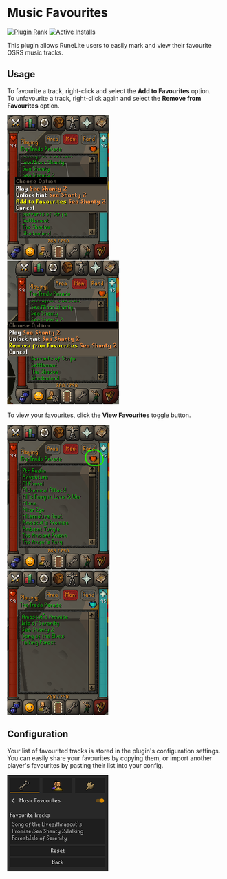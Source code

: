 # Music Favourites

[![Plugin Rank](https://img.shields.io/endpoint?url=https://api.runelite.net/pluginhub/shields/rank/plugin/music-favourites)](https://runelite.net/plugin-hub/show/music-favourites)
[![Active Installs](https://img.shields.io/endpoint?url=https://api.runelite.net/pluginhub/shields/installs/plugin/music-favourites)](https://runelite.net/plugin-hub/show/music-favourites)

This plugin allows RuneLite users to easily mark and view their favourite OSRS music tracks.

## Usage

To favourite a track, right-click and select the <b>Add to Favourites</b> option.<br>
To unfavourite a track, right-click again and select the <b>Remove from Favourites</b> option.

![](./images/add-to-faves.png)
&nbsp;&nbsp;&nbsp;&nbsp;&nbsp;&nbsp;&nbsp;&nbsp;&nbsp;&nbsp;
![](./images/remove-fave.png)

To view your favourites, click the <b>View Favourites</b> toggle button.

![](./images/toggle-faves.png)
&nbsp;&nbsp;&nbsp;&nbsp;&nbsp;&nbsp;&nbsp;&nbsp;&nbsp;&nbsp;
![](./images/faves-view.png)

## Configuration

Your list of favourited tracks is stored in the plugin's configuration settings.
You can easily share your favourites by copying them, or import another player's favourites by pasting their list into your config.

![](./images/config.png)
